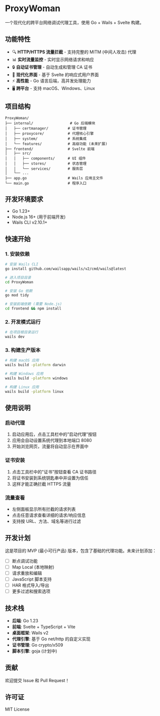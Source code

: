 # ProxyWoman

一个现代化的跨平台网络调试代理工具，使用 Go + Wails + Svelte 构建。

## 功能特性

- 🔍 **HTTP/HTTPS 流量拦截** - 支持完整的 MITM (中间人攻击) 代理
- 📊 **实时流量监控** - 实时显示网络请求和响应
- 🔒 **自动证书管理** - 自动生成和管理 CA 证书
- 🎨 **现代化界面** - 基于 Svelte 的响应式用户界面
- ⚡ **高性能** - Go 语言后端，高并发处理能力
- 🖥️ **跨平台** - 支持 macOS、Windows、Linux

## 项目结构

```
ProxyWoman/
├── internal/                 # Go 后端模块
│   ├── certmanager/         # 证书管理
│   ├── proxycore/           # 代理核心引擎
│   ├── system/              # 系统集成
│   └── features/            # 高级功能 (未来扩展)
├── frontend/                # Svelte 前端
│   ├── src/
│   │   ├── components/      # UI 组件
│   │   ├── stores/          # 状态管理
│   │   └── services/        # 服务层
│   └── ...
├── app.go                   # Wails 应用主文件
└── main.go                  # 程序入口
```

## 开发环境要求

- Go 1.23+
- Node.js 16+ (用于前端开发)
- Wails CLI v2.10.1+

## 快速开始

### 1. 安装依赖

```bash
# 安装 Wails CLI
go install github.com/wailsapp/wails/v2/cmd/wails@latest

# 进入项目目录
cd ProxyWoman

# 安装 Go 依赖
go mod tidy

# 安装前端依赖 (需要 Node.js)
cd frontend && npm install
```

### 2. 开发模式运行

```bash
# 在项目根目录运行
wails dev
```

### 3. 构建生产版本

```bash
# 构建 macOS 应用
wails build -platform darwin

# 构建 Windows 应用
wails build -platform windows

# 构建 Linux 应用
wails build -platform linux
```

## 使用说明

### 启动代理

1. 启动应用后，点击工具栏中的"启动代理"按钮
2. 应用会自动设置系统代理到本地端口 8080
3. 开始浏览网页，流量将自动显示在界面中

### 证书安装

1. 点击工具栏中的"证书"按钮查看 CA 证书路径
2. 将证书安装到系统钥匙串中并设置为信任
3. 这样才能正确拦截 HTTPS 流量

### 流量查看

- 左侧面板显示所有拦截的请求列表
- 点击任意请求查看详细的请求/响应信息
- 支持按 URL、方法、域名等进行过滤

## 开发计划

这是项目的 MVP (最小可行产品) 版本，包含了基础的代理功能。未来计划添加：

- [ ] 断点调试功能
- [ ] Map Local (本地映射)
- [ ] 请求重放和编辑
- [ ] JavaScript 脚本支持
- [ ] HAR 格式导入/导出
- [ ] 更多过滤和搜索选项

## 技术栈

- **后端**: Go 1.23
- **前端**: Svelte + TypeScript + Vite
- **桌面框架**: Wails v2
- **代理引擎**: 基于 Go net/http 的自定义实现
- **证书管理**: Go crypto/x509
- **脚本引擎**: goja (计划中)

## 贡献

欢迎提交 Issue 和 Pull Request！

## 许可证

MIT License
